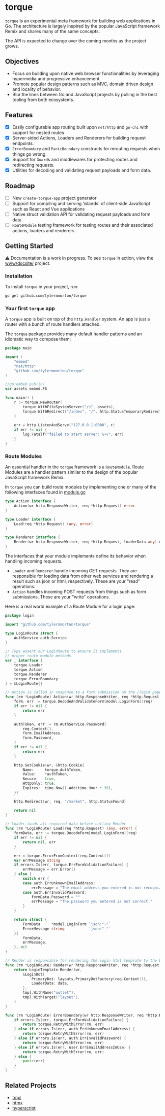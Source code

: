 # torque

`torque` is an experimental meta framework for building web applications in Go. The architecture is largely inspired by the popular JavaScript framework Remix and shares many of the same concepts.

The API is expected to change over the coming months as the project grows.

## Objectives

- Focus on building upon native web browser functionalities by leveraging hypermedia and progressive enhancement.
- Promote popular design patterns such as MVC, domain driven design and locality of behavior.
- Blur the lines between Go and JavaScript projects by pulling in the best tooling from both ecosystems.

## Features

- [x] Easily configurable app routing built upon `net/http` and `go-chi` with support for nested routes
- [x] Server-sided Actions, Loaders and Renderers for  building request endpoints.
- [x] `ErrorBoundary` and `PanicBoundary` constructs for rerouting requests when things go wrong.
- [x] Support for `Guard`s and middlewares for protecting routes and redirecting requests.
- [x] Utilities for decoding and validating request payloads and form data.

## Roadmap
- [ ] New `create-torque-app` project generator
- [ ] Support for compiling and serving 'islands' of client-side JavaScript such as React and Vue applications
- [ ] Native struct validation API for validating request payloads and form data.
- [ ] `RouteModule` testing framework for testing routes and their associated actions, loaders and renderers.

## Getting Started

⚠️ Documentation is a work in progress. To see `torque` in action, view the [www/docsite/](https://github.com/tylermmorton/torque/tree/master/www/docsite) project.

### Installation

To install `torque` in your project, run:

```bash
go get github.com/tylermmorton/torque
```

### Your first `torque` app

A `torque` app is built on top of the `http.Handler` system. An app is just a router with a bunch of route handlers attached. 

The `torque` package provides many default handler patterns and an idiomatic way to compose them:

```go
package main

import (
	"embed"
	"net/http"
	"github.com/tylermmorton/torque"
)

//go:embed public/
var assets embed.FS

func main() {
    r := torque.NewRouter(
        torque.WithFileSystemServer("/s", assets),
        torque.WithRedirect("/index", "/", http.StatusTemporaryRedirect),
    )
    
    err = http.ListenAndServe("127.0.0.1:8080", r)
    if err != nil {
        log.Fatalf("failed to start server: %+v", err)
    }	
}
```
### Route Modules
An essential handler in the `torque` framework is a `RouteModule`. Route Modules are a handler pattern similar to the design of the popular JavaScript framework Remix. 

In `torque` you can build route modules by implementing one or many of the following interfaces found in [module.go](https://github.com/tylermmorton/torque/blob/master/module.go)

```go
type Action interface {
    Action(wr http.ResponseWriter, req *http.Request) error
}

type Loader interface {
    Load(req *http.Request) (any, error)
}

type Renderer interface {
    Render(wr http.ResponseWriter, req *http.Request, loaderData any) error
}
```
The interfaces that your module implements define its behavior when handling incoming requests.
	
- `Loader` and `Renderer` handle incoming GET requests. They are responsible for loading data from other web services and rendering a result such as json or html, respectively. These are your "read" operations.
- `Action` handles incoming POST requests from things such as form submissions. These are your "write" operations.

Here is a real world example of a Route Module for a login page:

```go
package login

import "github.com/tylermmorton/torque"

type LoginRoute struct {
	AuthService auth.Service
}

// Type assert our LoginRoute to ensure it implements
// proper route module methods
var _ interface {
	torque.Loader
	torque.Action
	torque.Renderer
	torque.ErrorBoundary
} = &LoginRoute{}

// Action is called in response to a form submission on the /login page.
func (rm *LoginRoute) Action(wr http.ResponseWriter, req *http.Request) error {
	form, err := torque.DecodeAndValidateForm[model.LoginForm](req)
	if err != nil {
		return err
	}

	authToken, err := rm.AuthService.Password(
		req.Context(),
		form.EmailAddress,
		form.Password,
	)
	if err != nil {
		return err
	}

	http.SetCookie(wr, &http.Cookie{
		Name:     torque.AuthToken,
		Value:    *authToken,
		Secure:   true,
		HttpOnly: true,
		Expires:  time.Now().Add(time.Hour * 36),
	})

	http.Redirect(wr, req, "/market", http.StatusFound)

	return nil
}

// Loader loads all required data before calling Render
func (rm *LoginRoute) Load(req *http.Request) (any, error) {
	formData, err := torque.DecodeForm[model.LoginForm](req)
	if err != nil {
		return nil, err
	}

	err = torque.ErrorFromContext(req.Context())
	var errMessage string
	if errors.Is(err, torque.ErrFormValidationFailure) {
		errMessage = err.Error()
	} else {
		switch err {
		case auth.ErrUnknownEmailAddress:
			errMessage = "The email address you entered is not recognized."
		case auth.ErrInvalidPassword:
			formData.Password = ""
			errMessage = "The password you entered is not correct."
		}
	}

	return struct {
		FormData     *model.LoginForm `json:"-"`
		ErrorMessage string           `json:"-"`
	}{
		formData,
		errMessage,
	}, nil
}

// Render is responsible for rendering the login html template to the browser
func (rm *LoginRoute) Render(wr http.ResponseWriter, req *http.Request, data any) error {
	return LoginTemplate.Render(wr,
		&LoginDot{
			PrimaryDot: layouts.PrimaryDotFactory(req.Context()),
			LoaderData: data,
		},
		tmpl.WithName("outlet"),
		tmpl.WithTarget("layout"),
	)
}

func (rm *LoginRoute) ErrorBoundary(wr http.ResponseWriter, req *http.Request, err error) http.HandlerFunc {
	if errors.Is(err, torque.ErrFormValidationFailure) {
		return torque.RetryWithError(rm, err)
	} else if errors.Is(err, auth.ErrUnknownEmailAddress) {
		return torque.RetryWithError(rm, err)
	} else if errors.Is(err, auth.ErrInvalidPassword) {
		return torque.RetryWithError(rm, err)
	} else if errors.Is(err, user.ErrEmailAddressInUse) {
		return torque.RetryWithError(rm, err)
	} else {
		panic(err)
	}
}
```

## Related Projects

- [tmpl](https://github.com/tylermmorton/tmpl)
- [htmx](https://htmx.org/)
- [hyperscript](https://hyperscript.org/)
